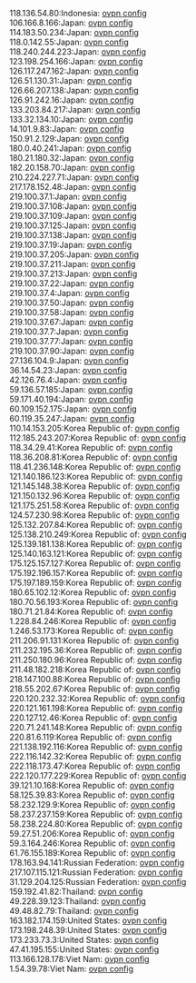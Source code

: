 118.136.54.80:Indonesia: [ovpn config](vpn/118_136_54_80.ovpn)  
106.166.8.166:Japan: [ovpn config](vpn/106_166_8_166.ovpn)  
114.183.50.234:Japan: [ovpn config](vpn/114_183_50_234.ovpn)  
118.0.142.55:Japan: [ovpn config](vpn/118_0_142_55.ovpn)  
118.240.244.223:Japan: [ovpn config](vpn/118_240_244_223.ovpn)  
123.198.254.166:Japan: [ovpn config](vpn/123_198_254_166.ovpn)  
126.117.247.162:Japan: [ovpn config](vpn/126_117_247_162.ovpn)  
126.51.130.31:Japan: [ovpn config](vpn/126_51_130_31.ovpn)  
126.66.207.138:Japan: [ovpn config](vpn/126_66_207_138.ovpn)  
126.91.242.16:Japan: [ovpn config](vpn/126_91_242_16.ovpn)  
133.203.84.217:Japan: [ovpn config](vpn/133_203_84_217.ovpn)  
133.32.134.10:Japan: [ovpn config](vpn/133_32_134_10.ovpn)  
14.101.9.83:Japan: [ovpn config](vpn/14_101_9_83.ovpn)  
150.91.2.129:Japan: [ovpn config](vpn/150_91_2_129.ovpn)  
180.0.40.241:Japan: [ovpn config](vpn/180_0_40_241.ovpn)  
180.21.180.32:Japan: [ovpn config](vpn/180_21_180_32.ovpn)  
182.20.158.70:Japan: [ovpn config](vpn/182_20_158_70.ovpn)  
210.224.227.71:Japan: [ovpn config](vpn/210_224_227_71.ovpn)  
217.178.152.48:Japan: [ovpn config](vpn/217_178_152_48.ovpn)  
219.100.37.1:Japan: [ovpn config](vpn/219_100_37_1.ovpn)  
219.100.37.108:Japan: [ovpn config](vpn/219_100_37_108.ovpn)  
219.100.37.109:Japan: [ovpn config](vpn/219_100_37_109.ovpn)  
219.100.37.125:Japan: [ovpn config](vpn/219_100_37_125.ovpn)  
219.100.37.138:Japan: [ovpn config](vpn/219_100_37_138.ovpn)  
219.100.37.19:Japan: [ovpn config](vpn/219_100_37_19.ovpn)  
219.100.37.205:Japan: [ovpn config](vpn/219_100_37_205.ovpn)  
219.100.37.211:Japan: [ovpn config](vpn/219_100_37_211.ovpn)  
219.100.37.213:Japan: [ovpn config](vpn/219_100_37_213.ovpn)  
219.100.37.22:Japan: [ovpn config](vpn/219_100_37_22.ovpn)  
219.100.37.4:Japan: [ovpn config](vpn/219_100_37_4.ovpn)  
219.100.37.50:Japan: [ovpn config](vpn/219_100_37_50.ovpn)  
219.100.37.58:Japan: [ovpn config](vpn/219_100_37_58.ovpn)  
219.100.37.67:Japan: [ovpn config](vpn/219_100_37_67.ovpn)  
219.100.37.7:Japan: [ovpn config](vpn/219_100_37_7.ovpn)  
219.100.37.77:Japan: [ovpn config](vpn/219_100_37_77.ovpn)  
219.100.37.90:Japan: [ovpn config](vpn/219_100_37_90.ovpn)  
27.136.104.9:Japan: [ovpn config](vpn/27_136_104_9.ovpn)  
36.14.54.23:Japan: [ovpn config](vpn/36_14_54_23.ovpn)  
42.126.76.4:Japan: [ovpn config](vpn/42_126_76_4.ovpn)  
59.136.57.185:Japan: [ovpn config](vpn/59_136_57_185.ovpn)  
59.171.40.194:Japan: [ovpn config](vpn/59_171_40_194.ovpn)  
60.109.152.175:Japan: [ovpn config](vpn/60_109_152_175.ovpn)  
60.119.35.247:Japan: [ovpn config](vpn/60_119_35_247.ovpn)  
110.14.153.205:Korea Republic of: [ovpn config](vpn/110_14_153_205.ovpn)  
112.185.243.207:Korea Republic of: [ovpn config](vpn/112_185_243_207.ovpn)  
118.34.29.41:Korea Republic of: [ovpn config](vpn/118_34_29_41.ovpn)  
118.36.208.81:Korea Republic of: [ovpn config](vpn/118_36_208_81.ovpn)  
118.41.236.148:Korea Republic of: [ovpn config](vpn/118_41_236_148.ovpn)  
121.140.186.123:Korea Republic of: [ovpn config](vpn/121_140_186_123.ovpn)  
121.145.148.38:Korea Republic of: [ovpn config](vpn/121_145_148_38.ovpn)  
121.150.132.96:Korea Republic of: [ovpn config](vpn/121_150_132_96.ovpn)  
121.175.251.58:Korea Republic of: [ovpn config](vpn/121_175_251_58.ovpn)  
124.57.230.98:Korea Republic of: [ovpn config](vpn/124_57_230_98.ovpn)  
125.132.207.84:Korea Republic of: [ovpn config](vpn/125_132_207_84.ovpn)  
125.138.210.249:Korea Republic of: [ovpn config](vpn/125_138_210_249.ovpn)  
125.139.181.138:Korea Republic of: [ovpn config](vpn/125_139_181_138.ovpn)  
125.140.163.121:Korea Republic of: [ovpn config](vpn/125_140_163_121.ovpn)  
175.125.157.127:Korea Republic of: [ovpn config](vpn/175_125_157_127.ovpn)  
175.192.196.157:Korea Republic of: [ovpn config](vpn/175_192_196_157.ovpn)  
175.197.189.159:Korea Republic of: [ovpn config](vpn/175_197_189_159.ovpn)  
180.65.102.12:Korea Republic of: [ovpn config](vpn/180_65_102_12.ovpn)  
180.70.56.193:Korea Republic of: [ovpn config](vpn/180_70_56_193.ovpn)  
180.71.21.84:Korea Republic of: [ovpn config](vpn/180_71_21_84.ovpn)  
1.228.84.246:Korea Republic of: [ovpn config](vpn/1_228_84_246.ovpn)  
1.246.53.173:Korea Republic of: [ovpn config](vpn/1_246_53_173.ovpn)  
211.206.91.131:Korea Republic of: [ovpn config](vpn/211_206_91_131.ovpn)  
211.232.195.36:Korea Republic of: [ovpn config](vpn/211_232_195_36.ovpn)  
211.250.180.96:Korea Republic of: [ovpn config](vpn/211_250_180_96.ovpn)  
211.48.182.218:Korea Republic of: [ovpn config](vpn/211_48_182_218.ovpn)  
218.147.100.88:Korea Republic of: [ovpn config](vpn/218_147_100_88.ovpn)  
218.55.202.67:Korea Republic of: [ovpn config](vpn/218_55_202_67.ovpn)  
220.120.232.32:Korea Republic of: [ovpn config](vpn/220_120_232_32.ovpn)  
220.121.161.198:Korea Republic of: [ovpn config](vpn/220_121_161_198.ovpn)  
220.127.12.46:Korea Republic of: [ovpn config](vpn/220_127_12_46.ovpn)  
220.71.241.148:Korea Republic of: [ovpn config](vpn/220_71_241_148.ovpn)  
220.81.6.119:Korea Republic of: [ovpn config](vpn/220_81_6_119.ovpn)  
221.138.192.116:Korea Republic of: [ovpn config](vpn/221_138_192_116.ovpn)  
222.116.142.32:Korea Republic of: [ovpn config](vpn/222_116_142_32.ovpn)  
222.118.173.47:Korea Republic of: [ovpn config](vpn/222_118_173_47.ovpn)  
222.120.177.229:Korea Republic of: [ovpn config](vpn/222_120_177_229.ovpn)  
39.121.10.168:Korea Republic of: [ovpn config](vpn/39_121_10_168.ovpn)  
58.125.39.83:Korea Republic of: [ovpn config](vpn/58_125_39_83.ovpn)  
58.232.129.9:Korea Republic of: [ovpn config](vpn/58_232_129_9.ovpn)  
58.237.237.159:Korea Republic of: [ovpn config](vpn/58_237_237_159.ovpn)  
58.238.224.80:Korea Republic of: [ovpn config](vpn/58_238_224_80.ovpn)  
59.27.51.206:Korea Republic of: [ovpn config](vpn/59_27_51_206.ovpn)  
59.3.164.246:Korea Republic of: [ovpn config](vpn/59_3_164_246.ovpn)  
61.76.155.189:Korea Republic of: [ovpn config](vpn/61_76_155_189.ovpn)  
178.163.94.141:Russian Federation: [ovpn config](vpn/178_163_94_141.ovpn)  
217.107.115.121:Russian Federation: [ovpn config](vpn/217_107_115_121.ovpn)  
31.129.204.125:Russian Federation: [ovpn config](vpn/31_129_204_125.ovpn)  
159.192.41.82:Thailand: [ovpn config](vpn/159_192_41_82.ovpn)  
49.228.39.123:Thailand: [ovpn config](vpn/49_228_39_123.ovpn)  
49.48.82.79:Thailand: [ovpn config](vpn/49_48_82_79.ovpn)  
163.182.174.159:United States: [ovpn config](vpn/163_182_174_159.ovpn)  
173.198.248.39:United States: [ovpn config](vpn/173_198_248_39.ovpn)  
173.233.73.3:United States: [ovpn config](vpn/173_233_73_3.ovpn)  
47.41.195.155:United States: [ovpn config](vpn/47_41_195_155.ovpn)  
113.166.128.178:Viet Nam: [ovpn config](vpn/113_166_128_178.ovpn)  
1.54.39.78:Viet Nam: [ovpn config](vpn/1_54_39_78.ovpn)  
